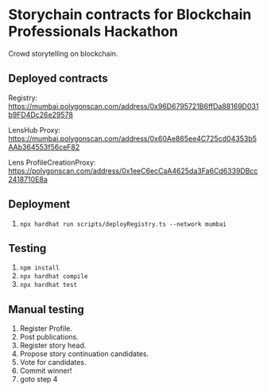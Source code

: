 # Storychain contracts for Blockchain Professionals Hackathon

Crowd storytelling on blockchain.

## Deployed contracts
Registry: https://mumbai.polygonscan.com/address/0x96D6795721B6ffDa88169D031b9FD4Dc26e29578

LensHub Proxy: https://mumbai.polygonscan.com/address/0x60Ae865ee4C725cd04353b5AAb364553f56ceF82

Lens ProfileCreationProxy: https://polygonscan.com/address/0x1eeC6ecCaA4625da3Fa6Cd6339DBcc2418710E8a

## Deployment

1. `npx hardhat run scripts/deployRegistry.ts --network mumbai`

## Testing

1. `npm install`
2. `npx hardhat compile`
2. `npx hardhat test`

## Manual testing

1. Register Profile. 
2. Post publications.
3. Register story head.
4. Propose story continuation candidates.
5. Vote for candidates.
6. Commit winner!
7. goto step 4

